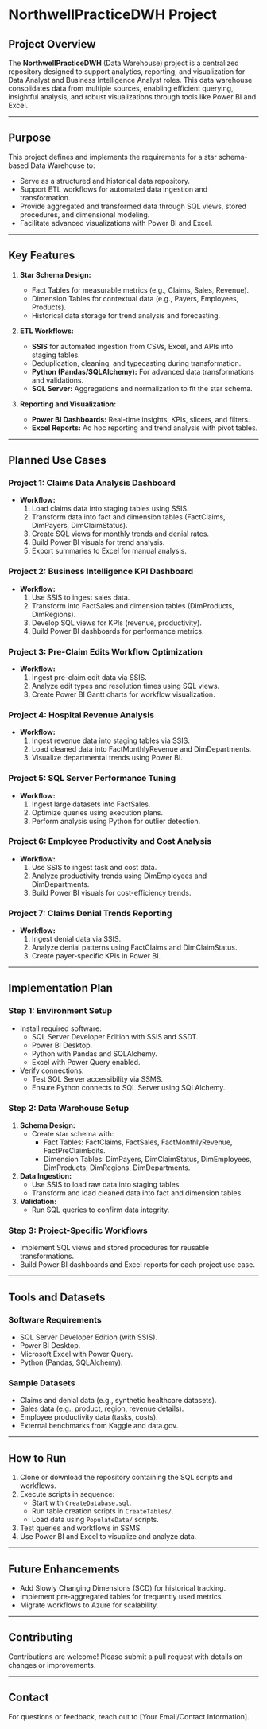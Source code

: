# NorthwellPracticeDWH Project

## **Project Overview**
The **NorthwellPracticeDWH** (Data Warehouse) project is a centralized repository designed to support analytics, reporting, and visualization for Data Analyst and Business Intelligence Analyst roles. This data warehouse consolidates data from multiple sources, enabling efficient querying, insightful analysis, and robust visualizations through tools like Power BI and Excel.

---

## **Purpose**
This project defines and implements the requirements for a star schema-based Data Warehouse to:
- Serve as a structured and historical data repository.
- Support ETL workflows for automated data ingestion and transformation.
- Provide aggregated and transformed data through SQL views, stored procedures, and dimensional modeling.
- Facilitate advanced visualizations with Power BI and Excel.

---

## **Key Features**
1. **Star Schema Design:**
   - Fact Tables for measurable metrics (e.g., Claims, Sales, Revenue).
   - Dimension Tables for contextual data (e.g., Payers, Employees, Products).
   - Historical data storage for trend analysis and forecasting.

2. **ETL Workflows:**
   - **SSIS** for automated ingestion from CSVs, Excel, and APIs into staging tables.
   - Deduplication, cleaning, and typecasting during transformation.
   - **Python (Pandas/SQLAlchemy):** For advanced data transformations and validations.
   - **SQL Server:** Aggregations and normalization to fit the star schema.

3. **Reporting and Visualization:**
   - **Power BI Dashboards:** Real-time insights, KPIs, slicers, and filters.
   - **Excel Reports:** Ad hoc reporting and trend analysis with pivot tables.

---

## **Planned Use Cases**

### **Project 1: Claims Data Analysis Dashboard**
- **Workflow:**
  1. Load claims data into staging tables using SSIS.
  2. Transform data into fact and dimension tables (FactClaims, DimPayers, DimClaimStatus).
  3. Create SQL views for monthly trends and denial rates.
  4. Build Power BI visuals for trend analysis.
  5. Export summaries to Excel for manual analysis.

### **Project 2: Business Intelligence KPI Dashboard**
- **Workflow:**
  1. Use SSIS to ingest sales data.
  2. Transform into FactSales and dimension tables (DimProducts, DimRegions).
  3. Develop SQL views for KPIs (revenue, productivity).
  4. Build Power BI dashboards for performance metrics.

### **Project 3: Pre-Claim Edits Workflow Optimization**
- **Workflow:**
  1. Ingest pre-claim edit data via SSIS.
  2. Analyze edit types and resolution times using SQL views.
  3. Create Power BI Gantt charts for workflow visualization.

### **Project 4: Hospital Revenue Analysis**
- **Workflow:**
  1. Ingest revenue data into staging tables via SSIS.
  2. Load cleaned data into FactMonthlyRevenue and DimDepartments.
  3. Visualize departmental trends using Power BI.

### **Project 5: SQL Server Performance Tuning**
- **Workflow:**
  1. Ingest large datasets into FactSales.
  2. Optimize queries using execution plans.
  3. Perform analysis using Python for outlier detection.

### **Project 6: Employee Productivity and Cost Analysis**
- **Workflow:**
  1. Use SSIS to ingest task and cost data.
  2. Analyze productivity trends using DimEmployees and DimDepartments.
  3. Build Power BI visuals for cost-efficiency trends.

### **Project 7: Claims Denial Trends Reporting**
- **Workflow:**
  1. Ingest denial data via SSIS.
  2. Analyze denial patterns using FactClaims and DimClaimStatus.
  3. Create payer-specific KPIs in Power BI.

---

## **Implementation Plan**

### **Step 1: Environment Setup**
- Install required software:
  - SQL Server Developer Edition with SSIS and SSDT.
  - Power BI Desktop.
  - Python with Pandas and SQLAlchemy.
  - Excel with Power Query enabled.
- Verify connections:
  - Test SQL Server accessibility via SSMS.
  - Ensure Python connects to SQL Server using SQLAlchemy.

### **Step 2: Data Warehouse Setup**
1. **Schema Design:**
   - Create star schema with:
     - Fact Tables: FactClaims, FactSales, FactMonthlyRevenue, FactPreClaimEdits.
     - Dimension Tables: DimPayers, DimClaimStatus, DimEmployees, DimProducts, DimRegions, DimDepartments.
2. **Data Ingestion:**
   - Use SSIS to load raw data into staging tables.
   - Transform and load cleaned data into fact and dimension tables.
3. **Validation:**
   - Run SQL queries to confirm data integrity.

### **Step 3: Project-Specific Workflows**
- Implement SQL views and stored procedures for reusable transformations.
- Build Power BI dashboards and Excel reports for each project use case.

---

## **Tools and Datasets**

### **Software Requirements**
- SQL Server Developer Edition (with SSIS).
- Power BI Desktop.
- Microsoft Excel with Power Query.
- Python (Pandas, SQLAlchemy).

### **Sample Datasets**
- Claims and denial data (e.g., synthetic healthcare datasets).
- Sales data (e.g., product, region, revenue details).
- Employee productivity data (tasks, costs).
- External benchmarks from Kaggle and data.gov.

---

## **How to Run**
1. Clone or download the repository containing the SQL scripts and workflows.
2. Execute scripts in sequence:
   - Start with `CreateDatabase.sql`.
   - Run table creation scripts in `CreateTables/`.
   - Load data using `PopulateData/` scripts.
3. Test queries and workflows in SSMS.
4. Use Power BI and Excel to visualize and analyze data.

---

## **Future Enhancements**
- Add Slowly Changing Dimensions (SCD) for historical tracking.
- Implement pre-aggregated tables for frequently used metrics.
- Migrate workflows to Azure for scalability.

---

## **Contributing**
Contributions are welcome! Please submit a pull request with details on changes or improvements.

---

## **Contact**
For questions or feedback, reach out to [Your Email/Contact Information].


